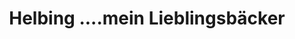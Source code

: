 ---
title: "Helbing ....mein Lieblingsbäcker"
url: /muehlhausen/helbing-mein-lieblingsbaecker/
shop: Bäckerei
---